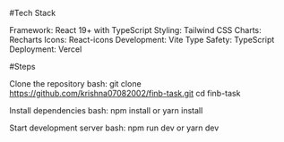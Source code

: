 #Tech Stack

Framework: React 19+ with TypeScript
Styling: Tailwind CSS
Charts: Recharts
Icons: React-icons
Development: Vite
Type Safety: TypeScript
Deployment: Vercel


#Steps

Clone the repository
bash: git clone https://github.com/krishna07082002/finb-task.git
cd finb-task

Install dependencies
bash: npm install
 or
yarn install

Start development server
bash: npm run dev
 or
yarn dev




